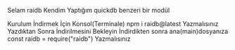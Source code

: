 Selam
raidb Kendim Yaptığım quickdb benzeri bir modül

Kurulum 
İndirmek İçin Konsol(Terminale)
npm i raidb@latest 
Yazmalısınız Yazdıktan Sonra İndirilmesini Bekleyin
İndirdikten sonra ana(main)dosyanıza
const raidb = require("raidb")
Yazmalısınız

